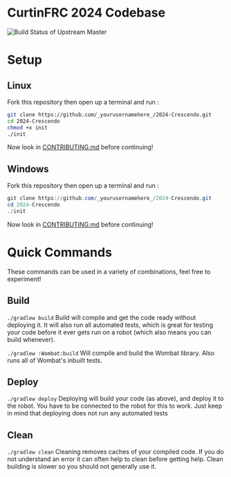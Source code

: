 CurtinFRC 2024 Codebase
===
![Build Status of Upstream Master](https://github.com/CurtinFRC/2024-Crescendo/actions/workflows/ci.yml/badge.svg)

# Setup
## Linux
Fork this repository then open up a terminal and run :
```bash
git clone https://github.com/_yourusernamehere_/2024-Crescendo.git
cd 2024-Crescendo
chmod +x init
./init
```
Now look in [CONTRIBUTING.md](./CONTRIBUTING.md) before continuing!

## Windows
Fork this repository then open up a terminal and run :
```powershell
git clone https://github.com/_yourusernamehere_/2024-Crescendo.git
cd 2024-Crescendo
./init
```
Now look in [CONTRIBUTING.md](./CONTRIBUTING.md) before continuing!

# Quick Commands
These commands can be used in a variety of combinations, feel free to experiment!

## Build
`./gradlew build`
Build will compile and get the code ready without deploying it. It will also run all automated tests, which is great for testing your code before it ever gets run on a robot (which also means you can build whenever).  

`./gradlew :Wombat:build`
Will compile and build the Wombat library. Also runs all of Wombat's inbuilt tests.

## Deploy
`./gradlew deploy`
Deploying will build your code (as above), and deploy it to the robot. You have to be connected to the robot for this to work. Just keep in mind that deploying does not run any automated tests

## Clean
`./gradlew clean`
Cleaning removes caches of your compiled code. If you do not understand an error it can often help to clean before getting help. Clean building is slower so you should not generally use it.

